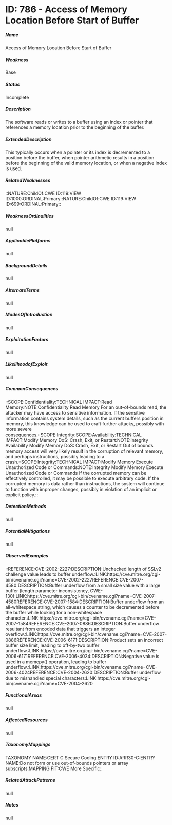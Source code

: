 # ID: 786 - Access of Memory Location Before Start of Buffer
<h5>Name</h5>Access of Memory Location Before Start of Buffer
<h5>Weakness</h5>Base
<h5>Status</h5>Incomplete
<h5>Description</h5>The software reads or writes to a buffer using an index or pointer that references a memory location prior to the beginning of the buffer.
<h5>ExtendedDescription</h5>This typically occurs when a pointer or its index is decremented to a position before the buffer, when pointer arithmetic results in a position before the beginning of the valid memory location, or when a negative index is used.
<h5>RelatedWeaknesses</h5>::NATURE:ChildOf:CWE ID:119:VIEW ID:1000:ORDINAL:Primary::NATURE:ChildOf:CWE ID:119:VIEW ID:699:ORDINAL:Primary::
<h5>WeaknessOrdinalities</h5>null
<h5>ApplicablePlatforms</h5>null
<h5>BackgroundDetails</h5>null
<h5>AlternateTerms</h5>null
<h5>ModesOfIntroduction</h5>null
<h5>ExploitationFactors</h5>null
<h5>LikelihoodofExploit</h5>null
<h5>CommonConsequences</h5>::SCOPE:Confidentiality:TECHNICAL IMPACT:Read Memory:NOTE:Confidentiality Read Memory For an out-of-bounds read, the attacker may have access to sensitive information. If the sensitive information contains system details, such as the current buffers position in memory, this knowledge can be used to craft further attacks, possibly with more severe consequences.::SCOPE:Integrity:SCOPE:Availability:TECHNICAL IMPACT:Modify Memory DoS: Crash, Exit, or Restart:NOTE:Integrity Availability Modify Memory DoS: Crash, Exit, or Restart Out of bounds memory access will very likely result in the corruption of relevant memory, and perhaps instructions, possibly leading to a crash.::SCOPE:Integrity:TECHNICAL IMPACT:Modify Memory Execute Unauthorized Code or Commands:NOTE:Integrity Modify Memory Execute Unauthorized Code or Commands If the corrupted memory can be effectively controlled, it may be possible to execute arbitrary code. If the corrupted memory is data rather than instructions, the system will continue to function with improper changes, possibly in violation of an implicit or explicit policy.::
<h5>DetectionMethods</h5>null
<h5>PotentialMitigations</h5>null
<h5>ObservedExamples</h5>::REFERENCE:CVE-2002-2227:DESCRIPTION:Unchecked length of SSLv2 challenge value leads to buffer underflow.:LINK:https://cve.mitre.org/cgi-bin/cvename.cgi?name=CVE-2002-2227REFERENCE:CVE-2007-4580:DESCRIPTION:Buffer underflow from a small size value with a large buffer (length parameter inconsistency, CWE-130):LINK:https://cve.mitre.org/cgi-bin/cvename.cgi?name=CVE-2007-4580REFERENCE:CVE-2007-1584:DESCRIPTION:Buffer underflow from an all-whitespace string, which causes a counter to be decremented before the buffer while looking for a non-whitespace character.:LINK:https://cve.mitre.org/cgi-bin/cvename.cgi?name=CVE-2007-1584REFERENCE:CVE-2007-0886:DESCRIPTION:Buffer underflow resultant from encoded data that triggers an integer overflow.:LINK:https://cve.mitre.org/cgi-bin/cvename.cgi?name=CVE-2007-0886REFERENCE:CVE-2006-6171:DESCRIPTION:Product sets an incorrect buffer size limit, leading to off-by-two buffer underflow.:LINK:https://cve.mitre.org/cgi-bin/cvename.cgi?name=CVE-2006-6171REFERENCE:CVE-2006-4024:DESCRIPTION:Negative value is used in a memcpy() operation, leading to buffer underflow.:LINK:https://cve.mitre.org/cgi-bin/cvename.cgi?name=CVE-2006-4024REFERENCE:CVE-2004-2620:DESCRIPTION:Buffer underflow due to mishandled special characters:LINK:https://cve.mitre.org/cgi-bin/cvename.cgi?name=CVE-2004-2620
<h5>FunctionalAreas</h5>null
<h5>AffectedResources</h5>null
<h5>TaxonomyMappings</h5>TAXONOMY NAME:CERT C Secure Coding:ENTRY ID:ARR30-C:ENTRY NAME:Do not form or use out-of-bounds pointers or array subscripts:MAPPING FIT:CWE More Specific::
<h5>RelatedAttackPatterns</h5>null
<h5>Notes</h5>null

